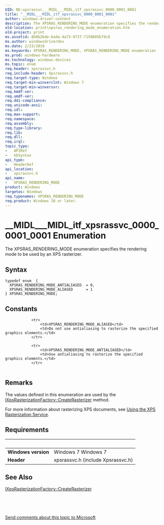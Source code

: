 ```yaml
---
UID: NE:xpsrassvc.__MIDL___MIDL_itf_xpsrassvc_0000_0001_0001
title: "__MIDL___MIDL_itf_xpsrassvc_0000_0001_0001"
author: windows-driver-content
description: The XPSRAS_RENDERING_MODE enumeration specifies the rendering mode to be used by an XPS rasterizer.
old-location: print\xpsras_rendering_mode_enumeration.htm
old-project: print
ms.assetid: 8b0b2bde-6ada-4a73-9737-7150605b79c8
ms.author: windowsdriverdev
ms.date: 2/23/2018
ms.keywords: XPSRAS_RENDERING_MODE, XPSRAS_RENDERING_MODE enumeration [Print Devices], XPSRAS_RENDERING_MODE_ALIASED, XPSRAS_RENDERING_MODE_ANTIALIASED, __MIDL___MIDL_itf_xpsrassvc_0000_0001_0001, print.xpsras_rendering_mode_enumeration, print_xpsrast_7ef89e32-be23-4164-8f23-33ce5db681dd.xml, xpsrassvc/XPSRAS_RENDERING_MODE, xpsrassvc/XPSRAS_RENDERING_MODE_ALIASED, xpsrassvc/XPSRAS_RENDERING_MODE_ANTIALIASED
ms.prod: windows-hardware
ms.technology: windows-devices
ms.topic: enum
req.header: xpsrassvc.h
req.include-header: Xpsrassvc.h
req.target-type: Windows
req.target-min-winverclnt: Windows 7
req.target-min-winversvr: 
req.kmdf-ver: 
req.umdf-ver: 
req.ddi-compliance: 
req.unicode-ansi: 
req.idl: 
req.max-support: 
req.namespace: 
req.assembly: 
req.type-library: 
req.lib: 
req.dll: 
req.irql: 
topic_type:
-	APIRef
-	kbSyntax
api_type:
-	HeaderDef
api_location:
-	xpsrassvc.h
api_name:
-	XPSRAS_RENDERING_MODE
product: Windows
targetos: Windows
req.typenames: XPSRAS_RENDERING_MODE
req.product: Windows 10 or later.
---
```


# __MIDL___MIDL_itf_xpsrassvc_0000_0001_0001 Enumeration
The XPSRAS_RENDERING_MODE enumeration specifies the rendering mode to be used by an XPS rasterizer.

## Syntax
````
typedef enum  { 
  XPSRAS_RENDERING_MODE_ANTIALIASED  = 0,
  XPSRAS_RENDERING_MODE_ALIASED      = 1
} XPSRAS_RENDERING_MODE;
````

## Constants

<table>
            
                <tr>
                    <td>XPSRAS_RENDERING_MODE_ALIASED</td>
                    <td>Do not use antialiasing to rasterize the specified graphics elements.</td>
                </tr>
            
                <tr>
                    <td>XPSRAS_RENDERING_MODE_ANTIALIASED</td>
                    <td>Use antialiasing to rasterize the specified graphics elements.</td>
                </tr>
</table>

## Remarks

The values defined in this enumeration are used by the <a href="https://msdn.microsoft.com/library/windows/hardware/ff556350">IXpsRasterizationFactory::CreateRasterizer</a> method.

For more information about rasterizing XPS documents, see <a href="https://msdn.microsoft.com/a6a3746a-3638-464b-bca0-60003f37af76">Using the XPS Rasterization Service</a>.

## Requirements
| &nbsp; | &nbsp; |
| ---- |:---- |
| **Windows version** | Windows 7 Windows 7 |
| **Header** | xpsrassvc.h (include Xpsrassvc.h) |

## See Also

<a href="https://msdn.microsoft.com/library/windows/hardware/ff556350">IXpsRasterizationFactory::CreateRasterizer</a>



 

 

<a href="mailto:wsddocfb@microsoft.com?subject=Documentation%20feedback [print\print]:%20XPSRAS_RENDERING_MODE enumeration%20 RELEASE:%20(2/23/2018)&amp;body=%0A%0APRIVACY STATEMENT%0A%0AWe use your feedback to improve the documentation. We don't use your email address for any other purpose, and we'll remove your email address from our system after the issue that you're reporting is fixed. While we're working to fix this issue, we might send you an email message to ask for more info. Later, we might also send you an email message to let you know that we've addressed your feedback.%0A%0AFor more info about Microsoft's privacy policy, see http://privacy.microsoft.com/en-us/default.aspx." title="Send comments about this topic to Microsoft">Send comments about this topic to Microsoft</a>
